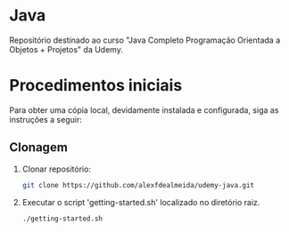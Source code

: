 # Java
Repositório destinado ao curso "Java Completo Programação Orientada a Objetos + Projetos" da Udemy.

# Procedimentos iniciais
Para obter uma cópia local, devidamente instalada e configurada, siga as instruções a seguir:

## Clonagem

1. Clonar repositório:
	```sh
	git clone https://github.com/alexfdealmeida/udemy-java.git
	```

2. Executar o script 'getting-started.sh' localizado no diretório raiz.
	```sh
	./getting-started.sh
	```